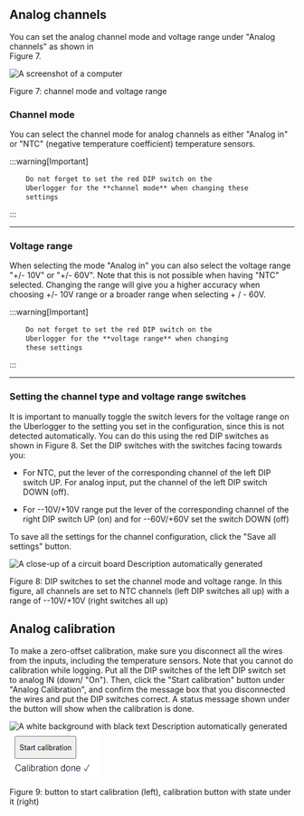 ## Analog channels

You can set the analog channel mode and voltage range under "Analog
channels" as shown in\
Figure 7.

![A screenshot of a
computer](media/image19.png)

Figure 7: channel mode and voltage range

### Channel mode

You can select the channel mode for analog channels as either "Analog
in" or "NTC" (negative temperature coefficient) temperature sensors.

:::warning[Important]

        Do not forget to set the red DIP switch on the
        Uberlogger for the **channel mode** when changing these
        settings

:::

---

### Voltage range

When selecting the mode "Analog in" you can also select the voltage
range "+/- 10V" or "+/- 60V". Note that this is not possible when having
"NTC" selected. Changing the range will give you a higher accuracy when
choosing +/- 10V range or a broader range when selecting + / - 60V.

:::warning[Important]

        Do not forget to set the red DIP switch on the
        Uberlogger for the **voltage range** when changing
        these settings

:::

---

### Setting the channel type and voltage range switches

It is important to manually toggle the switch levers for the voltage
range on the Uberlogger to the setting you set in the configuration,
since this is not detected automatically. You can do this using the red
DIP switches as shown in Figure 8. Set the DIP switches with the
switches facing towards you:

- For NTC, put the lever of the corresponding channel of the left DIP
  switch UP. For analog input, put the channel of the left DIP switch
  DOWN (off).

- For --10V/+10V range put the lever of the corresponding channel of
  the right DIP switch UP (on) and for --60V/+60V set the switch DOWN
  (off)

To save all the settings for the channel configuration, click the "Save
all settings" button.

![A close-up of a circuit board Description automatically
generated](media/image20.png)

Figure 8: DIP switches to set the channel mode and voltage range. In
this figure, all channels are set to NTC channels (left DIP switches all
up) with a range of --10V/+10V (right switches all up)

## Analog calibration

To make a zero-offset calibration, make sure you disconnect all the
wires from the inputs, including the temperature sensors. Note that you
cannot do calibration while logging. Put all the DIP switches of the
left DIP switch set to analog IN (down/ "On"). Then, click the "Start
calibration" button under "Analog Calibration", and confirm the message
box that you disconnected the wires and put the DIP switches correct. A
status message shown under the button will show when the calibration is
done.

![A white background with black text Description automatically
generated](media/image21.png)
![](media/image22.png)

Figure 9: button to start calibration (left), calibration button with
state under it (right)
